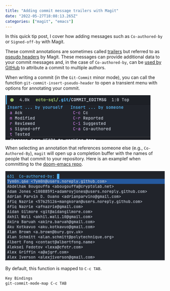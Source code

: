 ```yaml
---
title: "Adding commit message trailers with Magit"
date: "2022-05-27T18:08:13.265Z"
categories: ["magit", "emacs"]
---
```


In this quick tip post, I cover how adding messages such as `Co-authored-by` or `Signed-off-by` with Magit.

These commit annotations are sometimes called [trailers](https://git.wiki.kernel.org/index.php/CommitMessageConventions) but referred to as [pseudo headers](https://magit.vc/manual/magit/Commit-Pseudo-Headers.html) by Magit. These messages can provide additional data to your commit messages and, in the case of `Co-authored-by`, can be [used by GitHub](https://docs.github.com/en/pull-requests/committing-changes-to-your-project/creating-and-editing-commits/creating-a-commit-with-multiple-authors) to attribute a commit to multiple authors.

When writing a commit (in the `Git-Commit` minor mode), you can call the function `git-commit-insert-pseudo-header` to open a transient menu with options for annotating your commit.

![psuedo-header-list](./psuedo-header-list.png)

When selecting an annotation that references someone else (e.g., `Co-Authored-By`), `magit` will open up a completion buffer with the names of people that commit to your repository. Here is an examplef when committing to the [doom-emacs repo](https://github.com/hlissner/doom-emacs).

![co-author-list](./co-author-list.png)

By default, this function is mapped to `C-c TAB`.

```
Key Bindings
git-commit-mode-map C-c TAB
```
